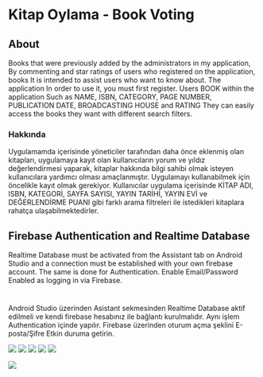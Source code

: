 # Kitap Oylama - Book Voting

## About
Books that were previously added by the administrators in my application,
By commenting and star ratings of users who registered on the application, books
It is intended to assist users who want to know about. The application
In order to use it, you must first register. Users BOOK within the application
Such as NAME, ISBN, CATEGORY, PAGE NUMBER, PUBLICATION DATE, BROADCASTING HOUSE and RATING
They can easily access the books they want with different search filters.

### Hakkında
Uygulamamda içerisinde yöneticiler tarafından daha önce eklenmiş olan kitapları,
uygulamaya kayıt olan kullanıcıların yorum ve yıldız değerlendirmesi yaparak, kitaplar
hakkında bilgi sahibi olmak isteyen kullanıcılara yardımcı olması amaçlanmıştır. Uygulamayı
kullanabilmek için öncelikle kayıt olmak gerekiyor. Kullanıcılar uygulama içerisinde KİTAP
ADI, ISBN, KATEGORİ, SAYFA SAYISI, YAYIN TARİHİ, YAYIN EVİ ve DEĞERLENDİRME PUANI gibi
farklı arama filtreleri ile istedikleri kitaplara rahatça ulaşabilmektedirler.

## Firebase Authentication and Realtime Database
Realtime Database must be activated from the Assistant tab on Android Studio and a connection must be established with your own firebase account. The same is done for Authentication.
Enable Email/Password Enabled as logging in via Firebase.

#
Android Studio üzerinden Asistant sekmesinden Realtime Database aktif edilmeli ve kendi firebase hesabınız ile bağlantı kurulmalıdır. Aynı işlem Authentication içinde yapılır.
Firebase üzerinden oturum açma şeklini E-posta/Şifre Etkin duruma getirin.

![](https://user-images.githubusercontent.com/25348044/95682046-db560580-0beb-11eb-8d77-6f8358dfaea7.jpg)
![](https://user-images.githubusercontent.com/25348044/95682076-fde81e80-0beb-11eb-9851-f2a97d4579d2.jpg)
![](https://user-images.githubusercontent.com/25348044/95682106-34259e00-0bec-11eb-809e-6b4d106fdb5b.jpg)
![](https://user-images.githubusercontent.com/25348044/95682077-ff194b80-0beb-11eb-903e-31196c7e8a0a.jpg)
![](https://user-images.githubusercontent.com/25348044/95682078-ffb1e200-0beb-11eb-8e00-72fc33a9e8e2.jpg)

![](https://user-images.githubusercontent.com/25348044/95682079-ffb1e200-0beb-11eb-9b7f-dfa95d518588.jpg)
